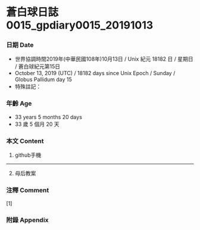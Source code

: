 蒼白球日誌0015_gpdiary0015_20191013
===
### 日期 Date
* 世界協調時間2019年(中華民國108年)10月13日 / Unix 紀元 18182 日 / 星期日 / 蒼白球紀元第15日
* October 13, 2019 (UTC) / 18182 days since Unix Epoch / Sunday / Globus Pallidum day 15
* 特殊註記：

### 年齡 Age
* 33 years 5 months 20 days
* 33 歲 5 個月 20 天

### 本文 Content
1. github手機

---

2. 母后教案

### 注釋 Comment

[1]

### 附錄 Appendix
